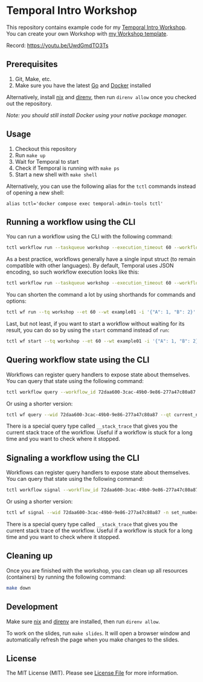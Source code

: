 # Temporal Intro Workshop

This repository contains example code for my [Temporal Intro Workshop](https://sagikazarmark.github.io/temporal-intro-workshop/). You can create your own Workshop with [my Workshop template](https://github.com/sagikazarmark/workshop-template).

Record: https://youtu.be/UwdGmdTO3Ts


## Prerequisites

1. Git, Make, etc.
2. Make sure you have the latest [Go](https://golang.org/) and [Docker](https://www.docker.com/get-started) installed

Alternatively, install [nix](https://nixos.org) and [direnv](https://direnv.net), then run `direnv allow` once you checked out the repository.

_Note: you should still install Docker using your native package manager._


## Usage

1. Checkout this repository
2. Run `make up`
3. Wait for Temporal to start
4. Check if Temporal is running with `make ps`
5. Start a new shell with `make shell`

Alternatively, you can use the following alias for the `tctl` commands instead of opening a new shell:

```shell
alias tctl='docker compose exec temporal-admin-tools tctl'
```


## Running a workflow using the CLI

You can run a workflow using the CLI with the following command:

```bash
tctl workflow run --taskqueue workshop --execution_timeout 60 --workflow_type WORKFLOW_TYPE -i 'arg1 arg2...'
```

As a best practice, workflows generally have a single input struct (to remain compatible with other languages).
By default, Temporal uses JSON encoding, so such workflow execution looks like this:

```bash
tctl workflow run --taskqueue workshop --execution_timeout 60 --workflow_type example01 -i '{"A": 1, "B": 2}'
```

You can shorten the command a lot by using shorthands for commands and options:

```bash
tctl wf run --tq workshop --et 60 --wt example01 -i '{"A": 1, "B": 2}'
```

Last, but not least, if you want to start a workflow without waiting for its result,
you can do so by using the `start` command instead of `run`:

```bash
tctl wf start --tq workshop --et 60 --wt example01 -i '{"A": 1, "B": 2}'
```


## Quering workflow state using the CLI

Workflows can register query handlers to expose state about themselves. You can query that state using the following command:

```bash
tctl workflow query --workflow_id 72daa600-3cac-49b0-9e86-277a47c80a87 --query_type current_number
```

Or using a shorter version:

```bash
tctl wf query --wid 72daa600-3cac-49b0-9e86-277a47c80a87 --qt current_number
```

There is a special query type called `__stack_trace` that gives you the current stack trace of the workflow.
Useful if a workflow is stuck for a long time and you want to check where it stopped.


## Signaling a workflow using the CLI

Workflows can register query handlers to expose state about themselves. You can query that state using the following command:

```bash
tctl workflow signal --workflow_id 72daa600-3cac-49b0-9e86-277a47c80a87 --name set_number --input '2'
```

Or using a shorter version:

```bash
tctl wf signal --wid 72daa600-3cac-49b0-9e86-277a47c80a87 -n set_number -i '2'
```

There is a special query type called `__stack_trace` that gives you the current stack trace of the workflow.
Useful if a workflow is stuck for a long time and you want to check where it stopped.


## Cleaning up

Once you are finished with the workshop, you can clean up all resources (containers) by running the following command:

```bash
make down
```


## Development

Make sure [nix](https://nixos.org) and [direnv](https://direnv.net) are installed, then run `direnv allow`.

To work on the slides, run `make slides`.
It will open a browser window and automatically refresh the page when you make changes to the slides.


## License

The MIT License (MIT). Please see [License File](LICENSE) for more information.
